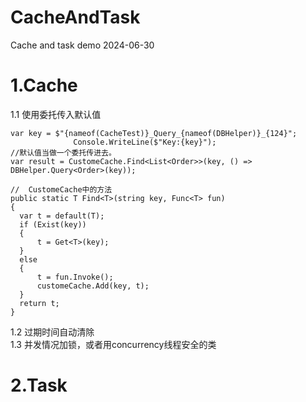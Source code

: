 # CacheAndTask
Cache and task demo 2024-06-30     

# 1.Cache   
 1.1 使用委托传入默认值   
  ```  
  var key = $"{nameof(CacheTest)}_Query_{nameof(DBHelper)}_{124}";
                Console.WriteLine($"Key:{key}");
  //默认值当做一个委托传进去。
  var result = CustomeCache.Find<List<Order>>(key, () => DBHelper.Query<Order>(key));     

  //  CustomeCache中的方法
  public static T Find<T>(string key, Func<T> fun) 
{
    var t = default(T);
    if (Exist(key))
    {
        t = Get<T>(key);
    }
    else 
    {
        t = fun.Invoke();
        customeCache.Add(key, t);
    }
    return t;
}    
```


 1.2 过期时间自动清除   
 1.3 并发情况加锁，或者用concurrency线程安全的类


# 2.Task


